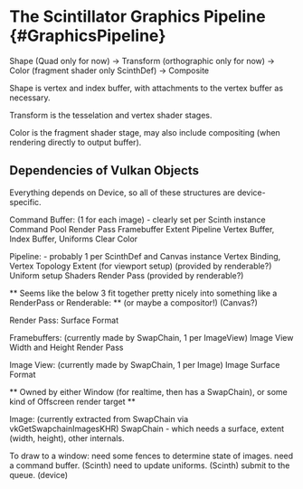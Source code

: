 The Scintillator Graphics Pipeline {#GraphicsPipeline}
==================================

Shape (Quad only for now) -> Transform (orthographic only for now) -> Color (fragment shader only ScinthDef) ->
Composite

Shape is vertex and index buffer, with attachments to the vertex buffer as necessary.

Transform is the tesselation and vertex shader stages.

Color is the fragment shader stage, may also include compositing (when rendering directly to output buffer).


Dependencies of Vulkan Objects
------------------------------
Everything depends on Device, so all of these structures are device-specific.

Command Buffer: (1 for each image) - clearly set per Scinth instance
    Command Pool
    Render Pass
    Framebuffer
    Extent
    Pipeline
    Vertex Buffer, Index Buffer, Uniforms
    Clear Color

Pipeline: - probably 1 per ScinthDef and Canvas instance
    Vertex Binding, Vertex Topology
    Extent (for viewport setup) (provided by renderable?)
    Uniform setup
    Shaders
    Render Pass (provided by renderable?)

** Seems like the below 3 fit together pretty nicely into something like a RenderPass or Renderable: **
(or maybe a compositor!) (Canvas?)

Render Pass:
    Surface Format

Framebuffers: (currently made by SwapChain, 1 per ImageView)
    Image View
    Width and Height
    Render Pass

Image View: (currently made by SwapChain, 1 per Image)
    Image
    Surface Format

** Owned by either Window (for realtime, then has a SwapChain), or some kind of Offscreen render target **

Image: (currently extracted from SwapChain via vkGetSwapchainImagesKHR)
    SwapChain - which needs a surface, extent (width, height), other internals.

To draw to a window:
    need some fences to determine state of images.
    need a command buffer. (Scinth)
    need to update uniforms. (Scinth)
    submit to the queue. (device)


